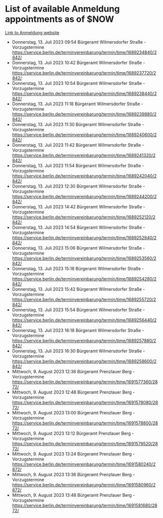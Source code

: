 # List of available Anmeldung appointments as of $NOW
[Link to Anmeldung website](https://service.berlin.de/terminvereinbarung/termin/tag.php?termin=1&anliegen[]=120686&dienstleisterlist=122210,122217,327316,122219,327312,122227,327314,122231,327346,122243,327348,122254,122252,329742,122260,329745,122262,329748,122271,327278,122273,327274,122277,327276,330436,122280,327294,122282,327290,122284,327292,122291,327270,122285,327266,122286,327264,122296,327268,150230,329760,122297,327286,122294,327284,122312,329763,122314,329775,122304,327330,122311,327334,122309,327332,317869,122281,327352,122279,329772,122283,122276,327324,122274,327326,122267,329766,122246,327318,122251,327320,122257,327322,122208,327298,122226,327300&herkunft=http%3A%2F%2Fservice.berlin.de%2Fdienstleistung%2F120686%2F)
- Donnerstag, 13. Juli 2023 09:54 Bürgeramt Wilmersdorfer Straße - Vorzugstermine https://service.berlin.de/terminvereinbarung/termin/time/1689234840/2842/
- Donnerstag, 13. Juli 2023 10:42 Bürgeramt Wilmersdorfer Straße - Vorzugstermine https://service.berlin.de/terminvereinbarung/termin/time/1689237720/2842/
- Donnerstag, 13. Juli 2023 10:54 Bürgeramt Wilmersdorfer Straße - Vorzugstermine https://service.berlin.de/terminvereinbarung/termin/time/1689238440/2842/
- Donnerstag, 13. Juli 2023 11:18 Bürgeramt Wilmersdorfer Straße - Vorzugstermine https://service.berlin.de/terminvereinbarung/termin/time/1689239880/2842/
- Donnerstag, 13. Juli 2023 11:30 Bürgeramt Wilmersdorfer Straße - Vorzugstermine https://service.berlin.de/terminvereinbarung/termin/time/1689240600/2842/
- Donnerstag, 13. Juli 2023 11:42 Bürgeramt Wilmersdorfer Straße - Vorzugstermine https://service.berlin.de/terminvereinbarung/termin/time/1689241320/2842/
- Donnerstag, 13. Juli 2023 11:54 Bürgeramt Wilmersdorfer Straße - Vorzugstermine https://service.berlin.de/terminvereinbarung/termin/time/1689242040/2842/
- Donnerstag, 13. Juli 2023 12:30 Bürgeramt Wilmersdorfer Straße - Vorzugstermine https://service.berlin.de/terminvereinbarung/termin/time/1689244200/2842/
- Donnerstag, 13. Juli 2023 14:42 Bürgeramt Wilmersdorfer Straße - Vorzugstermine https://service.berlin.de/terminvereinbarung/termin/time/1689252120/2842/
- Donnerstag, 13. Juli 2023 14:54 Bürgeramt Wilmersdorfer Straße - Vorzugstermine https://service.berlin.de/terminvereinbarung/termin/time/1689252840/2842/
- Donnerstag, 13. Juli 2023 15:06 Bürgeramt Wilmersdorfer Straße - Vorzugstermine https://service.berlin.de/terminvereinbarung/termin/time/1689253560/2842/
- Donnerstag, 13. Juli 2023 15:18 Bürgeramt Wilmersdorfer Straße - Vorzugstermine https://service.berlin.de/terminvereinbarung/termin/time/1689254280/2842/
- Donnerstag, 13. Juli 2023 15:42 Bürgeramt Wilmersdorfer Straße - Vorzugstermine https://service.berlin.de/terminvereinbarung/termin/time/1689255720/2842/
- Donnerstag, 13. Juli 2023 15:54 Bürgeramt Wilmersdorfer Straße - Vorzugstermine https://service.berlin.de/terminvereinbarung/termin/time/1689256440/2842/
- Donnerstag, 13. Juli 2023 16:18 Bürgeramt Wilmersdorfer Straße - Vorzugstermine https://service.berlin.de/terminvereinbarung/termin/time/1689257880/2842/
- Donnerstag, 13. Juli 2023 16:30 Bürgeramt Wilmersdorfer Straße - Vorzugstermine https://service.berlin.de/terminvereinbarung/termin/time/1689258600/2842/
- Mittwoch, 9. August 2023 12:36 Bürgeramt Prenzlauer Berg - Vorzugstermine https://service.berlin.de/terminvereinbarung/termin/time/1691577360/2872/
- Mittwoch, 9. August 2023 12:48 Bürgeramt Prenzlauer Berg - Vorzugstermine https://service.berlin.de/terminvereinbarung/termin/time/1691578080/2872/
- Mittwoch, 9. August 2023 13:00 Bürgeramt Prenzlauer Berg - Vorzugstermine https://service.berlin.de/terminvereinbarung/termin/time/1691578800/2872/
- Mittwoch, 9. August 2023 13:12 Bürgeramt Prenzlauer Berg - Vorzugstermine https://service.berlin.de/terminvereinbarung/termin/time/1691579520/2872/
- Mittwoch, 9. August 2023 13:24 Bürgeramt Prenzlauer Berg - Vorzugstermine https://service.berlin.de/terminvereinbarung/termin/time/1691580240/2872/
- Mittwoch, 9. August 2023 13:36 Bürgeramt Prenzlauer Berg - Vorzugstermine https://service.berlin.de/terminvereinbarung/termin/time/1691580960/2872/
- Mittwoch, 9. August 2023 13:48 Bürgeramt Prenzlauer Berg - Vorzugstermine https://service.berlin.de/terminvereinbarung/termin/time/1691581680/2872/
